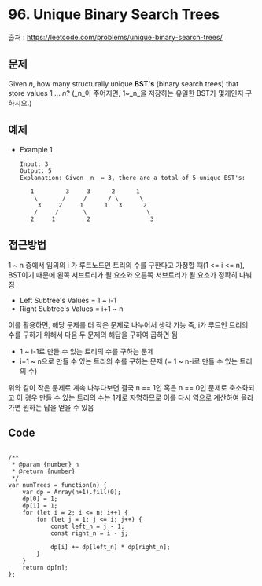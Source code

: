 # 96. Unique Binary Search Trees

출처 : https://leetcode.com/problems/unique-binary-search-trees/

## 문제

Given _n_, how many structurally unique **BST's** (binary search trees) that store values 1 ... _n_?
(_n_이 주어지면, 1~_n_을 저장하는 유일한 BST가 몇개인지 구하시오.)

## 예제

- Example 1
	```
	Input: 3
	Output: 5
	Explanation: Given _n_ = 3, there are a total of 5 unique BST's:

	   1         3     3      2      1
	    \       /     /      / \      \
	     3     2     1      1   3      2
	    /     /       \                 \
	   2     1         2                 3
	```
	
## 접근방법

1 ~ n 중에서 임의의 i 가 루트노드인 트리의 수를 구한다고 가정할 때(1 <= i <= n),
BST이기 때문에 왼쪽 서브트리가 될 요소와 오른쪽 서브트리가 될 요소가 정확히 나눠짐
- Left Subtree's Values = 1 ~ i-1
- Right Subtree's Values = i+1 ~ n

이를 활용하면, 해당 문제를 더 작은 문제로 나누어서 생각 가능
즉, i가 루트인 트리의 수를 구하기 위해서 다음 두 문제의 해답을 구하여 곱하면 됨
- 1 ~ i-1로 만들 수 있는 트리의 수를 구하는 문제
-  i+1 ~ n으로 만들 수 있는 트리의 수를 구하는 문제 (= 1 ~ n-i로 만들 수 있는 트리의 수)

위와 같이 작은 문제로 계속 나누다보면 결국 n == 1인 혹은 n == 0인 문제로 축소화되고 이 경우 만들 수 있는 트리의 수는 1개로 자명하므로 이를 다시 역으로 계산하여 올라가면 원하는 답을 얻을 수 있음

## Code
<pre>
<code>
/**
 * @param {number} n
 * @return {number}
 */
var numTrees = function(n) {
    var dp = Array(n+1).fill(0);
    dp[0] = 1;
    dp[1] = 1;
    for (let i = 2; i <= n; i++) {
        for (let j = 1; j <= i; j++) {
            const left_n = j - 1;
            const right_n = i - j;

            dp[i] += dp[left_n] * dp[right_n];
        }
    }
    return dp[n];
};
</code>
</pre>
